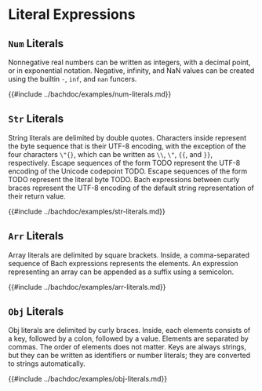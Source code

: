 # Literal Expressions

## `Num` Literals

Nonnegative real numbers can be written as integers, with a decimal point, or
in exponential notation. Negative, infinity, and NaN values can be created
using the builtin `-`, `inf`, and `nan` funcers.

{{#include ../bachdoc/examples/num-literals.md}}

## `Str` Literals

String literals are delimited by double quotes. Characters inside represent the
byte sequence that is their UTF-8 encoding, with the exception of the four
characters `\"{}`, which can be written as `\\`, `\"`, `{{`, and `}}`,
respectively. Escape sequences of the form TODO represent the UTF-8 encoding of
the Unicode codepoint TODO. Escape sequences of the form TODO represent the
literal byte TODO. Bach expressions between curly braces represent the UTF-8
encoding of the default string representation of their return value.

{{#include ../bachdoc/examples/str-literals.md}}

## `Arr` Literals

Array literals are delimited by square brackets. Inside, a comma-separated
sequence of Bach expressions represents the elements. An expression
representing an array can be appended as a suffix using a semicolon.

{{#include ../bachdoc/examples/arr-literals.md}}

## `Obj` Literals

Obj literals are delimited by curly braces. Inside, each elements consists of a
key, followed by a colon, followed by a value. Elements are separated by
commas. The order of elements does not matter. Keys are always strings, but
they can be written as identifiers or number literals; they are converted to
strings automatically.

{{#include ../bachdoc/examples/obj-literals.md}}
